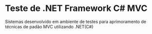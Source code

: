 <h1>Teste de .NET Framework C# MVC</h1>
Sistemas desenvolvido em ambiente de testes para aprimoramento de técnicas de padão MVC utilizando .NET(C#)